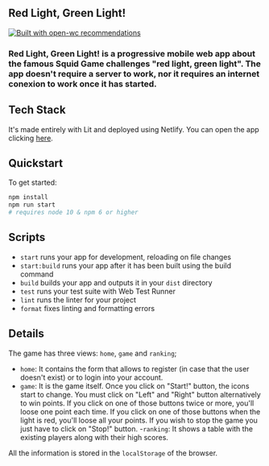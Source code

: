 ## Red Light, Green Light!

[![Built with open-wc recommendations](https://img.shields.io/badge/built%20with-open--wc-blue.svg)](https://github.com/open-wc)

### Red Light, Green Light! is a progressive mobile web app about the famous Squid Game challenges "red light, green light". The app doesn't require a server to work, nor it requires an internet conexion to work once it has started.

## Tech Stack

It's made entirely with Lit and deployed using Netlify. You can open the app clicking [here](https://statues-app.netlify.app/home). 

## Quickstart

To get started:

```bash
npm install
npm run start
# requires node 10 & npm 6 or higher
```

## Scripts

- `start` runs your app for development, reloading on file changes
- `start:build` runs your app after it has been built using the build command
- `build` builds your app and outputs it in your `dist` directory
- `test` runs your test suite with Web Test Runner
- `lint` runs the linter for your project
- `format` fixes linting and formatting errors

## Details

The game has three views: `home`, `game` and `ranking`;
- `home`: It contains the form that allows to register (in case that the user doesn't exist) or to login into your account.
- `game`: It is the game itself. Once you click on "Start!" button, the icons start to change. You must click on "Left" and "Right" button alternatively to win points. If you click on one of those buttons twice or more, you'll loose one point each time. If you click on one of those buttons when the light is red, you'll loose all your points. If you wish to stop the game you just have to click on "Stop!" button.
-`ranking`: It shows a table with the existing players along with their high scores.

All the information is stored in the `localStorage` of the browser. 
